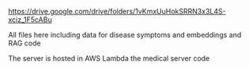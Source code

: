 https://drive.google.com/drive/folders/1vKmxUuHokSRRN3x3L4S-xciz_1F5cABu

All files here including data for disease symptoms and embeddings and RAG code

The server is hosted in AWS Lambda the medical server code
